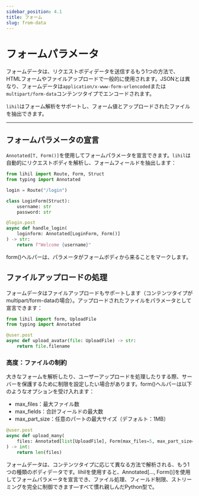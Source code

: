 ```yaml
---
sidebar_position: 4.1
title: フォーム
slug: from-data
---
```


# フォームパラメータ

フォームデータは、リクエストボディデータを送信するもう1つの方法で、HTMLフォームやファイルアップロードで一般的に使用されます。JSONとは異なり、フォームデータは`application/x-www-form-urlencoded`または`multipart/form-data`コンテンツタイプでエンコードされます。

`lihil`はフォーム解析をサポートし、フォーム値とアップロードされたファイルを抽出できます。

---

## フォームパラメータの宣言

`Annotated[T, Form()]`を使用してフォームパラメータを宣言できます。`lihil`は自動的にリクエストボディを解析し、フォームフィールドを抽出します：

```python
from lihil import Route, Form, Struct
from typing import Annotated

login = Route("/login")

class LoginForm(Struct):
    username: str
    password: str

@login.post
async def handle_login(
    loginform: Annotated[LoginForm, Form()]
) -> str:
    return f"Welcome {username}"
```

form()ヘルパーは、パラメータがフォームボディから来ることをマークします。

## ファイルアップロードの処理

フォームデータはファイルアップロードもサポートします（コンテンツタイプがmultipart/form-dataの場合）。アップロードされたファイルをパラメータとして宣言できます：

```python
from lihil import form, UploadFile
from typing import Annotated

@user.post
async def upload_avatar(file: UploadFile) -> str:
    return file.filename
```

### 高度：ファイルの制約

大きなフォームを解析したり、ユーザーアップロードを処理したりする際、サーバーを保護するために制限を設定したい場合があります。form()ヘルパーは以下のようなオプションを受け入れます：

- max_files：最大ファイル数
- max_fields：合計フィールドの最大数
- max_part_size：任意のパートの最大サイズ（デフォルト：1MB）

```python
@user.post
async def upload_many(
    files: Annotated[list[UploadFile], Form(max_files=5, max_part_size=2 * 1024 * 1024)]
) -> int:
    return len(files)
```

フォームデータは、コンテンツタイプに応じて異なる方法で解析される、もう1つの種類のボディデータです。lihilを使用すると、Annotated[..., Form()]を使用してフォームパラメータを宣言でき、ファイル処理、フィールド制限、ストリーミングを完全に制御できます—すべて慣れ親しんだPython型で。